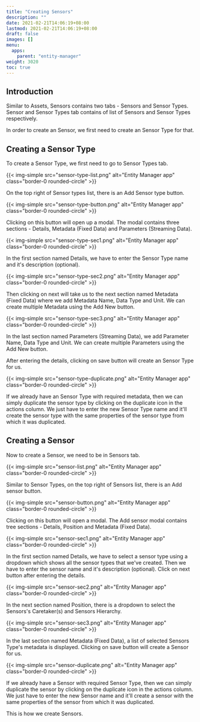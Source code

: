 ```yaml
---
title: "Creating Sensors"
description: ""
date: 2021-02-21T14:06:19+08:00
lastmod: 2021-02-21T14:06:19+08:00
draft: false
images: []
menu:
  apps:
    parent: "entity-manager"
weight: 3020
toc: true
---
```


## Introduction

Similar to Assets, Sensors contains two tabs - Sensors and Sensor Types. Sensor and Sensor Types tab contains of list of Sensors and Sensor Types respectively.

In order to create an Sensor, we first need to create an Sensor Type for that.

## Creating a Sensor Type

To create a Sensor Type, we first need to go to Sensor Types tab.

{{< img-simple src="sensor-type-list.png" alt="Entity Manager app" class="border-0 rounded-circle" >}}

On the top right of Sensor types list, there is an Add Sensor type button.

{{< img-simple src="sensor-type-button.png" alt="Entity Manager app" class="border-0 rounded-circle" >}}

Clicking on this button will open up a modal. The modal contains three sections - Details, Metadata (Fixed Data) and Parameters (Streaming Data).

{{< img-simple src="sensor-type-sec1.png" alt="Entity Manager app" class="border-0 rounded-circle" >}}

In the first section named Details, we have to enter the Sensor Type name and it's description (optional).

{{< img-simple src="sensor-type-sec2.png" alt="Entity Manager app" class="border-0 rounded-circle" >}}

Then clicking on next will take us to the next section named Metadata (Fixed Data) where we add Metadata Name, Data Type and Unit. We can create multiple Metadata using the Add New button.

{{< img-simple src="sensor-type-sec3.png" alt="Entity Manager app" class="border-0 rounded-circle" >}}

In the last section named Parameters (Streaming Data), we add Parameter Name, Data Type and Unit. We can create multiple Parameters using the Add New button.

After entering the details, clicking on save button will create an Sensor Type for us.

{{< img-simple src="sensor-type-duplicate.png" alt="Entity Manager app" class="border-0 rounded-circle" >}}

If we already have an Sensor Type with required metadata, then we can simply duplicate the sensor type by clicking on the duplicate icon in the actions column. We just have to enter the new Sensor Type name and it'll create the sensor type with the same properties of the sensor type from which it was duplicated.

## Creating a Sensor

Now to create a Sensor, we need to be in Sensors tab.

{{< img-simple src="sensor-list.png" alt="Entity Manager app" class="border-0 rounded-circle" >}}

Similar to Sensor Types, on the top right of Sensors list, there is an Add sensor button.

{{< img-simple src="sensor-button.png" alt="Entity Manager app" class="border-0 rounded-circle" >}}

Clicking on this button will open a modal. The Add sensor modal contains tree sections - Details, Position and Metadata (Fixed Data).

{{< img-simple src="sensor-sec1.png" alt="Entity Manager app" class="border-0 rounded-circle" >}}

In the first section named Details, we have to select a sensor type using a dropdown which shows all the sensor types that we've created. Then we have to enter the sensor name and it's description (optional). Click on next button after entering the details.

{{< img-simple src="sensor-sec2.png" alt="Entity Manager app" class="border-0 rounded-circle" >}}

In the next section named Position, there is a dropdown to select the Sensors's Caretaker(s) and Sensors Hierarchy.

{{< img-simple src="sensor-sec3.png" alt="Entity Manager app" class="border-0 rounded-circle" >}}

In the last section named Metadata (Fixed Data), a list of selected Sensors Type's metadata is displayed. Clicking on save button will create a Sensor for us.

{{< img-simple src="sensor-duplicate.png" alt="Entity Manager app" class="border-0 rounded-circle" >}}

If we already have a Sensor with required Sensor Type, then we can simply duplicate the sensor by clicking on the duplicate icon in the actions column. We just have to enter the new Sensor name and it'll create a sensor with the same properties of the sensor from which it was duplicated.

This is how we create Sensors.
